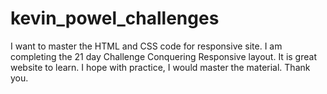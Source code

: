 # kevin_powel_challenges

I want to master the HTML and CSS code for responsive site. I am completing the 21 day Challenge Conquering Responsive layout. 
It is great website to learn. I hope with practice, I would master the material. 
Thank you.
